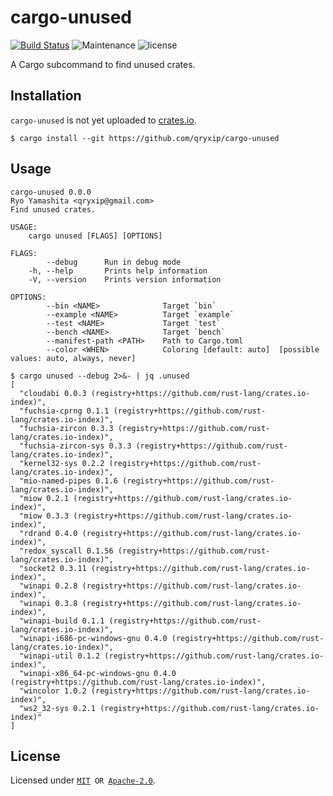 # cargo-unused

[![Build Status](https://img.shields.io/travis/com/qryxip/cargo-unused/master.svg?label=windows%20%26%20macos%20%26%20linux)](https://travis-ci.com/qryxip/cargo-unused)
![Maintenance](https://img.shields.io/maintenance/yes/2019)
![license](https://img.shields.io/badge/license-MIT%20OR%20Apache%202.0-blue)

A Cargo subcommand to find unused crates.

## Installation

`cargo-unused` is not yet uploaded to [crates.io](https://crates.io).

```
$ cargo install --git https://github.com/qryxip/cargo-unused
```

## Usage

```
cargo-unused 0.0.0
Ryo Yamashita <qryxip@gmail.com>
Find unused crates.

USAGE:
    cargo unused [FLAGS] [OPTIONS]

FLAGS:
        --debug      Run in debug mode
    -h, --help       Prints help information
    -V, --version    Prints version information

OPTIONS:
        --bin <NAME>              Target `bin`
        --example <NAME>          Target `example`
        --test <NAME>             Target `test`
        --bench <NAME>            Target `bench`
        --manifest-path <PATH>    Path to Cargo.toml
        --color <WHEN>            Coloring [default: auto]  [possible values: auto, always, never]
```

```
$ cargo unused --debug 2>&- | jq .unused
[
  "cloudabi 0.0.3 (registry+https://github.com/rust-lang/crates.io-index)",
  "fuchsia-cprng 0.1.1 (registry+https://github.com/rust-lang/crates.io-index)",
  "fuchsia-zircon 0.3.3 (registry+https://github.com/rust-lang/crates.io-index)",
  "fuchsia-zircon-sys 0.3.3 (registry+https://github.com/rust-lang/crates.io-index)",
  "kernel32-sys 0.2.2 (registry+https://github.com/rust-lang/crates.io-index)",
  "mio-named-pipes 0.1.6 (registry+https://github.com/rust-lang/crates.io-index)",
  "miow 0.2.1 (registry+https://github.com/rust-lang/crates.io-index)",
  "miow 0.3.3 (registry+https://github.com/rust-lang/crates.io-index)",
  "rdrand 0.4.0 (registry+https://github.com/rust-lang/crates.io-index)",
  "redox_syscall 0.1.56 (registry+https://github.com/rust-lang/crates.io-index)",
  "socket2 0.3.11 (registry+https://github.com/rust-lang/crates.io-index)",
  "winapi 0.2.8 (registry+https://github.com/rust-lang/crates.io-index)",
  "winapi 0.3.8 (registry+https://github.com/rust-lang/crates.io-index)",
  "winapi-build 0.1.1 (registry+https://github.com/rust-lang/crates.io-index)",
  "winapi-i686-pc-windows-gnu 0.4.0 (registry+https://github.com/rust-lang/crates.io-index)",
  "winapi-util 0.1.2 (registry+https://github.com/rust-lang/crates.io-index)",
  "winapi-x86_64-pc-windows-gnu 0.4.0 (registry+https://github.com/rust-lang/crates.io-index)",
  "wincolor 1.0.2 (registry+https://github.com/rust-lang/crates.io-index)",
  "ws2_32-sys 0.2.1 (registry+https://github.com/rust-lang/crates.io-index)"
]
```

## License

Licensed under <code>[MIT](https://opensource.org/licenses/MIT) OR [Apache-2.0](http://www.apache.org/licenses/LICENSE-2.0)</code>.